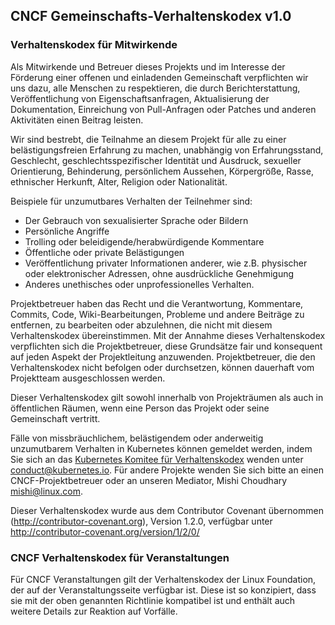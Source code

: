 CNCF Gemeinschafts-Verhaltenskodex v1.0
---------------------------------------

### Verhaltenskodex für Mitwirkende

Als Mitwirkende und Betreuer dieses Projekts und im Interesse der Förderung einer offenen und einladenden Gemeinschaft verpflichten wir uns dazu, alle Menschen zu respektieren, die durch Berichterstattung, Veröffentlichung von Eigenschaftsanfragen, Aktualisierung der Dokumentation, Einreichung von Pull-Anfragen oder Patches und anderen Aktivitäten einen Beitrag leisten.

Wir sind bestrebt, die Teilnahme an diesem Projekt für alle zu einer belästigungsfreien Erfahrung zu machen, unabhängig von Erfahrungsstand, Geschlecht, geschlechtsspezifischer Identität und Ausdruck, sexueller Orientierung, Behinderung, persönlichem Aussehen, Körpergröße, Rasse, ethnischer Herkunft, Alter, Religion oder Nationalität.

Beispiele für unzumutbares Verhalten der Teilnehmer sind:

-	Der Gebrauch von sexualisierter Sprache oder Bildern
-	Persönliche Angriffe
-	Trolling oder beleidigende/herabwürdigende Kommentare
-	Öffentliche oder private Belästigungen
-	Veröffentlichung privater Informationen anderer, wie z.B. physischer oder elektronischer Adressen, ohne ausdrückliche Genehmigung
-	Anderes unethisches oder unprofessionelles Verhalten.

Projektbetreuer haben das Recht und die Verantwortung, Kommentare, Commits, Code, Wiki-Bearbeitungen, Probleme und andere Beiträge zu entfernen, zu bearbeiten oder abzulehnen, die nicht mit diesem Verhaltenskodex übereinstimmen. Mit der Annahme dieses Verhaltenskodex verpflichten sich die Projektbetreuer, diese Grundsätze fair und konsequent auf jeden Aspekt der Projektleitung anzuwenden. Projektbetreuer, die den Verhaltenskodex nicht befolgen oder durchsetzen, können dauerhaft vom Projektteam ausgeschlossen werden.

Dieser Verhaltenskodex gilt sowohl innerhalb von Projekträumen als auch in öffentlichen Räumen, wenn eine Person das Projekt oder seine Gemeinschaft vertritt.

Fälle von missbräuchlichem, belästigendem oder anderweitig unzumutbarem Verhalten in Kubernetes können gemeldet werden, indem Sie sich an das [Kubernetes Komitee für Verhaltenskodex](https://git.k8s.io/community/committee-code-of-conduct) wenden unter <conduct@kubernetes.io>. Für andere Projekte wenden Sie sich bitte an einen CNCF-Projektbetreuer oder an unseren Mediator, Mishi Choudhary <mishi@linux.com>.

Dieser Verhaltenskodex wurde aus dem Contributor Covenant übernommen (http://contributor-covenant.org), Version 1.2.0, verfügbar unter http://contributor-covenant.org/version/1/2/0/

### CNCF Verhaltenskodex für Veranstaltungen

Für CNCF Veranstaltungen gilt der Verhaltenskodex der Linux Foundation, der auf der Veranstaltungsseite verfügbar ist. Diese ist so konzipiert, dass sie mit der oben genannten Richtlinie kompatibel ist und enthält auch weitere Details zur Reaktion auf Vorfälle.
